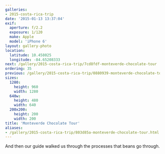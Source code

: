 ```yaml
---
galleries:
- 2015-costa-rica-trip
date: '2015-01-13 13:37:04'
exif:
  aperture: f/2.2
  exposure: 1/120
  make: Apple
  model: 'iPhone 6'
layout: gallery-photo
location:
  latitude: 10.458025
  longitude: -84.65208333
next: /gallery/2015-costa-rica-trip/7cd8fdf-monteverde-chocolate-tour
ordering: 35
previous: /gallery/2015-costa-rica-trip/0880939-monteverde-chocolate-tour
sizes:
  1280:
    height: 960
    width: 1280
  640w:
    height: 480
    width: 640
  200x200:
    height: 200
    width: 200
title: 'Monteverde Chocolate Tour'
aliases:
- /gallery/2015-costa-rica-trip/803d85a-monteverde-chocolate-tour.html
---
```


And then our guide walked us through the processes that beans go through.
